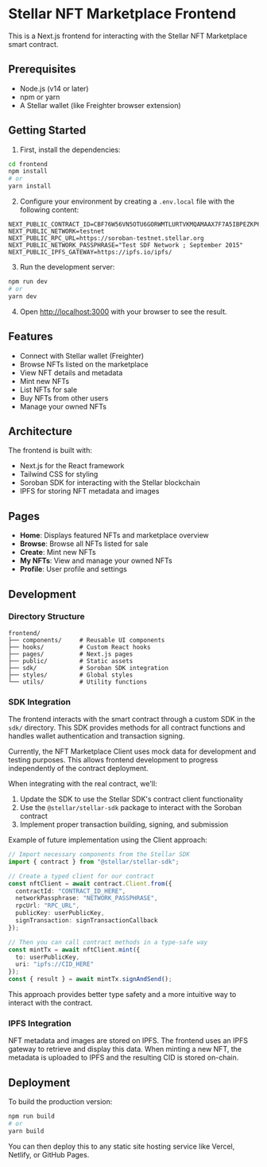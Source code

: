 # Stellar NFT Marketplace Frontend

This is a Next.js frontend for interacting with the Stellar NFT Marketplace smart contract.

## Prerequisites

- Node.js (v14 or later)
- npm or yarn
- A Stellar wallet (like Freighter browser extension)

## Getting Started

1. First, install the dependencies:

```bash
cd frontend
npm install
# or
yarn install
```

2. Configure your environment by creating a `.env.local` file with the following content:

```
NEXT_PUBLIC_CONTRACT_ID=CBF76W56VN5OTU6GORWMTLURTVKMQAMAAX7F7A5IBPEZKP6K22SULPM5
NEXT_PUBLIC_NETWORK=testnet
NEXT_PUBLIC_RPC_URL=https://soroban-testnet.stellar.org
NEXT_PUBLIC_NETWORK_PASSPHRASE="Test SDF Network ; September 2015"
NEXT_PUBLIC_IPFS_GATEWAY=https://ipfs.io/ipfs/
```

3. Run the development server:

```bash
npm run dev
# or
yarn dev
```

4. Open [http://localhost:3000](http://localhost:3000) with your browser to see the result.

## Features

- Connect with Stellar wallet (Freighter)
- Browse NFTs listed on the marketplace
- View NFT details and metadata
- Mint new NFTs
- List NFTs for sale
- Buy NFTs from other users
- Manage your owned NFTs

## Architecture

The frontend is built with:
- Next.js for the React framework
- Tailwind CSS for styling
- Soroban SDK for interacting with the Stellar blockchain
- IPFS for storing NFT metadata and images

## Pages

- **Home**: Displays featured NFTs and marketplace overview
- **Browse**: Browse all NFTs listed for sale
- **Create**: Mint new NFTs
- **My NFTs**: View and manage your owned NFTs
- **Profile**: User profile and settings

## Development

### Directory Structure

```
frontend/
├── components/     # Reusable UI components
├── hooks/          # Custom React hooks
├── pages/          # Next.js pages
├── public/         # Static assets
├── sdk/            # Soroban SDK integration
├── styles/         # Global styles
└── utils/          # Utility functions
```

### SDK Integration

The frontend interacts with the smart contract through a custom SDK in the `sdk/` directory. This SDK provides methods for all contract functions and handles wallet authentication and transaction signing.

Currently, the NFT Marketplace Client uses mock data for development and testing purposes. This allows frontend development to progress independently of the contract deployment.

When integrating with the real contract, we'll:

1. Update the SDK to use the Stellar SDK's contract client functionality
2. Use the `@stellar/stellar-sdk` package to interact with the Soroban contract
3. Implement proper transaction building, signing, and submission

Example of future implementation using the Client approach:

```typescript
// Import necessary components from the Stellar SDK
import { contract } from "@stellar/stellar-sdk";

// Create a typed client for our contract
const nftClient = await contract.Client.from({
  contractId: "CONTRACT_ID_HERE",
  networkPassphrase: "NETWORK_PASSPHRASE",
  rpcUrl: "RPC_URL",
  publicKey: userPublicKey,
  signTransaction: signTransactionCallback
});

// Then you can call contract methods in a type-safe way
const mintTx = await nftClient.mint({
  to: userPublicKey,
  uri: "ipfs://CID_HERE"
});
const { result } = await mintTx.signAndSend();
```

This approach provides better type safety and a more intuitive way to interact with the contract.

### IPFS Integration

NFT metadata and images are stored on IPFS. The frontend uses an IPFS gateway to retrieve and display this data. When minting a new NFT, the metadata is uploaded to IPFS and the resulting CID is stored on-chain.

## Deployment

To build the production version:

```bash
npm run build
# or
yarn build
```

You can then deploy this to any static site hosting service like Vercel, Netlify, or GitHub Pages. 